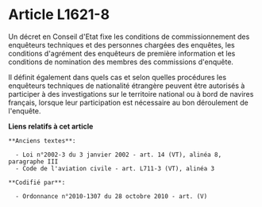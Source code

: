 # Article L1621-8

Un décret en Conseil d'Etat fixe les conditions de commissionnement des enquêteurs techniques et des personnes chargées des
enquêtes, les conditions d'agrément des enquêteurs de première information et les conditions de nomination des membres des
commissions d'enquête.

Il définit également dans quels cas et selon quelles procédures les enquêteurs techniques de nationalité étrangère peuvent
être autorisés à participer à des investigations sur le territoire national ou à bord de navires français, lorsque leur
participation est nécessaire au bon déroulement de l'enquête.

**Liens relatifs à cet article**

	**Anciens textes**:

	  - Loi n°2002-3 du 3 janvier 2002 - art. 14 (VT), alinéa 8, paragraphe III
	  - Code de l'aviation civile - art. L711-3 (VT), alinéa 3

	**Codifié par**:

	  - Ordonnance n°2010-1307 du 28 octobre 2010 - art. (V)
